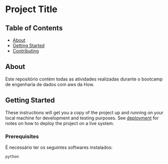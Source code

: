 # Project Title

## Table of Contents

- [About](#about)
- [Getting Started](#getting_started)
- [Contributing](../CONTRIBUTING.md)
<!-- - [Usage](#usage) -->

## About <a name = "about"></a>

Este repositório contém todas as atividades realizadas durante o bootcamp de engenharia de dados com aws da How.

## Getting Started <a name = "getting_started"></a>

These instructions will get you a copy of the project up and running on your local machine for development and testing purposes. See [deployment](#deployment) for notes on how to deploy the project on a live system.

### Prerequisites

É necessário ter os seguintes softwares instalados:

```apps
python
```

<!-- ### Installing

A step by step series of examples that tell you how to get a development env running.

Say what the step will be

```
Give the example
```

And repeat

```
until finished
```

End with an example of getting some data out of the system or using it for a little demo.

## Usage <a name = "usage"></a>

Add notes about how to use the system. -->
